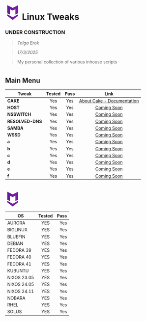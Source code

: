 # ![alt text](https://github.com/adam-p/markdown-here/raw/master/src/common/images/icon48.png "") Linux Tweaks

### UNDER CONSTRUCTION

> *Tolga Erok*

> *17/3/2025*

> My personal collection of various inhouse scripts


#

## Main Menu

| Tweak      | Tested | Pass | Link  |
|------------|:------:|:----:|:-----:|
| **CAKE**   |  Yes   | Yes  | [About Cake - Documentation](https://github.com/tolgaerok/linuxtweaks/blob/main/modules/docs/about-cake.md) |
| **HOST** |  Yes   | Yes  | [Coming Soon](#) | 
| **NSSWITCH** |  Yes   | Yes  | [Coming Soon](#) | 
| **RESOLVED-DNS** |  Yes   | Yes  | [Coming Soon](#) | 
| **SAMBA** |  Yes   | Yes  | [Coming Soon](#) | 
| **WSSD** |  Yes   | Yes  | [Coming Soon](#) | 
| **a** |  Yes   | Yes  | [Coming Soon](#) | 
| **b** |  Yes   | Yes  | [Coming Soon](#) | 
| **c** |  Yes   | Yes  | [Coming Soon](#) | 
| **d** |  Yes   | Yes  | [Coming Soon](#) | 
| **e** |  Yes   | Yes  | [Coming Soon](#) | 
| **f** |  Yes   | Yes  | [Coming Soon](#) | 



#
#
#


![alt text](https://github.com/adam-p/markdown-here/raw/master/src/common/images/icon48.png "")

| OS        | Tested           | Pass  |
| ------------- |:-------------:| -----:|
| AURORA | YES      |    Yes |
| BIGLINUX | YES      |    Yes |
| BLUEFIN | YES      |    Yes |
| DEBIAN | YES      |    Yes |
| FEDORA 39 | YES      |   Yes|
| FEDORA 40 | YES      |   Yes|
| FEDORA 41 | YES      |   Yes|
| KUBUNTU | YES      |    Yes |
| NIXOS 23.05  | YES      |    Yes |
| NIXOS 24.05  | YES      |    Yes |
| NIXOS 24.11  | YES      |    Yes |
| NOBARA | YES      |    Yes |
| RHEL      | YES | Yes |
| SOLUS | YES      |    Yes |


